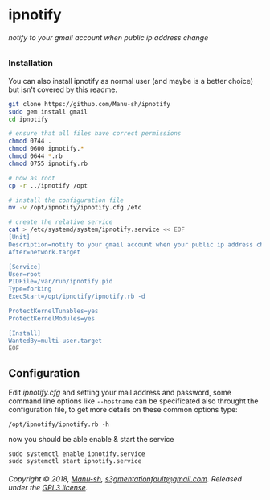 # ipnotify
######  notify to your gmail account when public ip address change 


### Installation
You can also install ipnotify as normal user (and maybe is a better choice)
but isn't covered by this readme.

```bash
git clone https://github.com/Manu-sh/ipnotify
sudo gem install gmail
cd ipnotify

# ensure that all files have correct permissions
chmod 0744 .
chmod 0600 ipnotify.*
chmod 0644 *.rb
chmod 0755 ipnotify.rb

# now as root
cp -r ../ipnotify /opt

# install the configuration file
mv -v /opt/ipnotify/ipnotify.cfg /etc

# create the relative service
cat > /etc/systemd/system/ipnotify.service << EOF
[Unit]
Description=notify to your gmail account when your public ip address change
After=network.target

[Service]
User=root
PIDFile=/var/run/ipnotify.pid
Type=forking
ExecStart=/opt/ipnotify/ipnotify.rb -d

ProtectKernelTunables=yes
ProtectKernelModules=yes

[Install]
WantedBy=multi-user.target
EOF
```

## Configuration
Edit *ipnotify.cfg* and setting your mail address and password,
some command line options like `--hostname` can be specificated also
throught the configuration file, to get more details on these common options
type:

`/opt/ipnotify/ipnotify.rb -h`

now you should be able enable & start the service
```
sudo systemctl enable ipnotify.service
sudo systemctl start ipnotify.service
```

###### Copyright © 2018, [Manu-sh](https://github.com/Manu-sh), s3gmentationfault@gmail.com. Released under the [GPL3 license](LICENSE).
